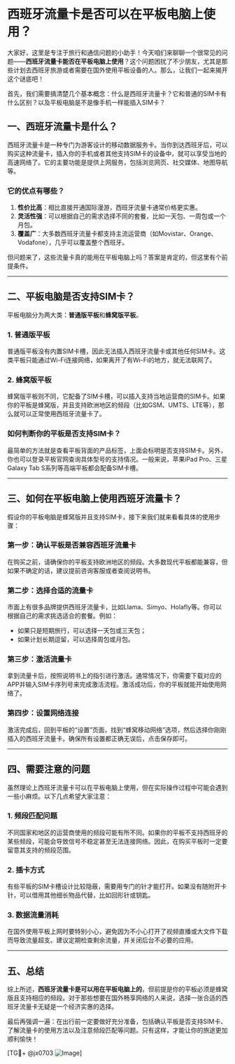 # 西班牙流量卡是否可以在平板电脑上使用？

大家好，这里是专注于旅行和通信问题的小助手！今天咱们来聊聊一个很常见的问题——**西班牙流量卡能否在平板电脑上使用**？这个问题困扰了不少朋友，尤其是那些计划去西班牙旅游或者需要在国外使用平板设备的人。那么，让我们一起来揭开这个谜底吧！

首先，我们需要搞清楚几个基本概念：什么是西班牙流量卡？它和普通的SIM卡有什么区别？以及平板电脑是不是像手机一样能插入SIM卡？

## 一、西班牙流量卡是什么？

西班牙流量卡是一种专门为游客设计的移动数据服务卡。当你到达西班牙后，可以购买这种流量卡，插入你的手机或者其他支持SIM卡的设备中，就可以享受当地的高速网络了。它的主要功能是提供上网服务，包括浏览网页、社交媒体、地图导航等。

### 它的优点有哪些？
1. **性价比高**：相比直接开通国际漫游，西班牙流量卡通常价格更实惠。
2. **灵活性强**：可以根据自己的需求选择不同的套餐，比如一天包、一周包或一个月包。
3. **覆盖广**：大多数西班牙流量卡都支持主流运营商（如Movistar、Orange、Vodafone），几乎可以覆盖整个西班牙。

但问题来了，这些流量卡真的能用在平板电脑上吗？答案是肯定的，但这里有个前提条件。

---

## 二、平板电脑是否支持SIM卡？

平板电脑分为两大类：**普通版平板**和**蜂窝版平板**。

### 1. 普通版平板
普通版平板没有内置SIM卡槽，因此无法插入西班牙流量卡或其他任何SIM卡。这类平板只能通过Wi-Fi连接网络，如果离开了有Wi-Fi的地方，就无法联网了。

### 2. 蜂窝版平板
蜂窝版平板则不同，它配备了SIM卡槽，可以插入支持当地运营商的SIM卡。如果你的平板是蜂窝版，并且支持欧洲地区的频段（比如GSM、UMTS、LTE等），那么就可以正常使用西班牙流量卡了。

### 如何判断你的平板是否支持SIM卡？
最简单的方法就是查看平板背面的产品标签，上面会标明是否支持SIM卡。另外，你也可以登录平板官网查询具体型号的支持情况。一般来说，苹果iPad Pro、三星Galaxy Tab S系列等高端平板都会配备SIM卡槽。

---

## 三、如何在平板电脑上使用西班牙流量卡？

假设你的平板电脑是蜂窝版并且支持SIM卡，接下来我们就来看看具体的使用步骤：

### 第一步：确认平板是否兼容西班牙流量卡
在购买之前，请确保你的平板支持欧洲地区的频段。大多数现代平板都能兼容，但如果不确定的话，建议提前咨询客服或者查阅说明书。

### 第二步：选择合适的流量卡
市面上有很多品牌提供西班牙流量卡，比如Llama、Simyo、Holafly等。你可以根据自己的需求挑选适合的套餐。例如：
- 如果只是短期旅行，可以选择一天包或三天包；
- 如果计划长期逗留，可以选择周包或月包。

### 第三步：激活流量卡
拿到流量卡后，按照说明书上的指引进行激活。通常情况下，你需要下载对应的APP并输入SIM卡序列号来完成激活流程。激活成功后，你的平板就能开始使用网络了。

### 第四步：设置网络连接
激活完成后，回到平板的“设置”页面，找到“蜂窝移动网络”选项，然后选择你刚刚插入的西班牙流量卡。确保所有设置都正确无误后，点击保存即可。

---

## 四、需要注意的问题

虽然理论上西班牙流量卡可以在平板电脑上使用，但在实际操作过程中可能会遇到一些小麻烦。以下几点希望大家注意：

### 1. 频段匹配问题
不同国家和地区的运营商使用的频段可能有所不同。如果你的平板不支持西班牙的某些频段，可能会导致信号不稳定甚至无法连接网络。因此，在购买平板时一定要留意其支持的频段范围。

### 2. 插卡方式
有些平板的SIM卡槽设计比较隐蔽，需要用专门的针才能打开。如果没有随附开卡针，可以借用其他细长物品代替，比如回形针或钥匙。

### 3. 数据流量消耗
在国外使用平板上网时要特别小心，避免因为不小心打开了视频直播或大文件下载而导致流量超支。建议定期检查剩余流量，并关闭后台不必要的应用。

---

## 五、总结

综上所述，**西班牙流量卡是可以用在平板电脑上的**，但前提是你的平板必须是蜂窝版且支持相应的频段。对于那些想要在国外畅享网络的人来说，选择一张合适的西班牙流量卡无疑是一个经济实惠的选择。

最后再强调一遍：在出行前一定要做好充分准备，包括确认平板是否支持SIM卡、了解流量卡的使用方法以及注意频段匹配等问题。只有这样，才能让你的旅途更加顺利愉快！

[TG💪+ @jx0703 ![Image](https://github.com/user-attachments/assets/dbca1d08-cadb-493c-b0ec-ad6f7a83f270)]